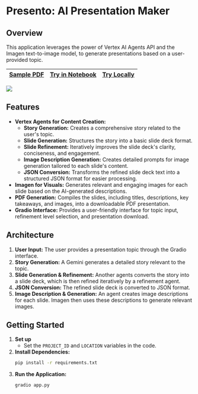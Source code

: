 # Presento: AI Presentation Maker

## Overview

This application leverages the power of Vertex AI Agents API and the Imagen text-to-image model, to generate presentations based on a user-provided topic. 

|[Sample PDF](./LearningtoLearn.pdf)|[Try in Notebook](./Notebook.ipynb)| [Try Locally](https://github.com/krishnaji/presento/tree/main?tab=readme-ov-file#getting-started)|
|-|-|-|


![](Learn2Learn.gif)

## Features

* **Vertex Agents for Content Creation:**  
    * **Story Generation:** Creates a comprehensive story related to the user's topic.
    * **Slide Generation:** Structures the story into a basic slide deck format.
    * **Slide Refinement:** Iteratively improves the slide deck's clarity, conciseness, and engagement.
    * **Image Description Generation:** Creates detailed prompts for image generation tailored to each slide's content.
    * **JSON Conversion:**  Transforms the refined slide deck text into a structured JSON format for easier processing.
* **Imagen for Visuals:**  Generates relevant and engaging images for each slide based on the AI-generated descriptions.
* **PDF Generation:** Compiles the slides, including titles, descriptions, key takeaways, and images, into a downloadable PDF presentation.
* **Gradio Interface:**  Provides a user-friendly interface for topic input, refinement level selection, and presentation download.

## Architecture

1. **User Input:** The user provides a presentation topic through the Gradio interface.
2. **Story Generation:** A Gemini generates a detailed story relevant to the topic.
3. **Slide Generation & Refinement:**  Another agents converts the story into a slide deck, which is then refined iteratively by a  refinement agent.
4. **JSON Conversion:** The refined slide deck is converted to JSON format.
5. **Image Description & Generation:** An agent creates image descriptions for each slide. Imagen then uses these descriptions to generate relevant images.


## Getting Started

1. **Set up**
   - Set the `PROJECT_ID` and `LOCATION` variables in the code.
2. **Install Dependencies:**
   ```bash
   pip install -r requirements.txt
   ```
3. **Run the Application:**
   ```bash
   gradio app.py 
   ```

